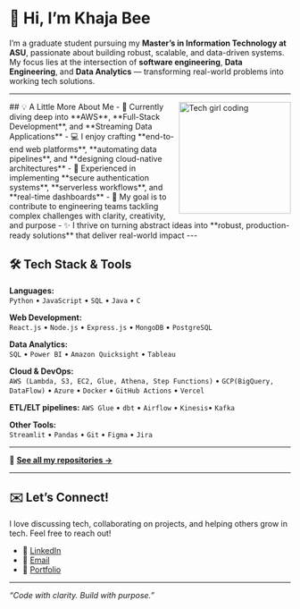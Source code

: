 # 👋 Hi, I’m Khaja Bee

I’m a graduate student pursuing my **Master’s in Information Technology at ASU**, passionate about building robust, scalable, and data-driven systems. My focus lies at the intersection of **software engineering**, **Data Engineering**, and **Data Analytics** — transforming real-world problems into working tech solutions.

---
<img align="right" alt="Tech girl coding" src="[[https://tenor.com/en-IN/view/mad-cat-fr-lol-gif-4714312037331574734](https://tenor.com/view/mad-cat-fr-lol-gif-4714312037331574734)]" width="200"/>
## 💡 A Little More About Me
- 🌱 Currently diving deep into **AWS**, **Full-Stack Development**, and **Streaming Data Applications**
- 💻 I enjoy crafting **end-to-end web platforms**, **automating data pipelines**, and **designing cloud-native architectures**
- 🔐 Experienced in implementing **secure authentication systems**, **serverless workflows**, and **real-time dashboards**
- 🎯 My goal is to contribute to engineering teams tackling complex challenges with clarity, creativity, and purpose
- ✨ I thrive on turning abstract ideas into **robust, production-ready solutions** that deliver real-world impact
---

## 🛠️ Tech Stack & Tools

**Languages:**  
`Python` • `JavaScript` • `SQL` • `Java` • `C`

**Web Development:**  
`React.js` • `Node.js` • `Express.js` • `MongoDB` • `PostgreSQL`

**Data Analytics:**  
`SQL` • `Power BI` • `Amazon Quicksight` • `Tableau`

**Cloud & DevOps:**  
`AWS (Lambda, S3, EC2, Glue, Athena, Step Functions)` • `GCP(BigQuery, DataFlow)` • `Azure` • `Docker` • `GitHub Actions` • `Vercel`

**ETL/ELT pipelines:** 
`AWS Glue` • `dbt` • `Airflow` • `Kinesis`• `Kafka` 

**Other Tools:**  
`Streamlit` • `Pandas` • `Git` • `Figma` • `Jira`

---
🔗 **[See all my repositories →](https://github.com/KhajaBeeShaik)**

---

## ✉️ Let’s Connect!

I love discussing tech, collaborating on projects, and helping others grow in tech. Feel free to reach out!

- 💼 [LinkedIn](https://www.linkedin.com/in/KhajaBeeShaik)
- 💌 [Email](mailto:shaikkhajabee13902@gmail.com)
- 📁 [Portfolio](https://khajabeeshaik.github.io/Portfolio/)

---

_“Code with clarity. Build with purpose.”_

